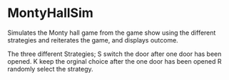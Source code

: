 # MontyHallSim
Simulates the Monty hall game from the game show using the different strategies and reiterates the game, and displays outcome.  

The three different Strategies; 
S switch the door after one door has been opened. 
K keep the orginal choice after the one door has been opened 
R randomly select the strategy.
